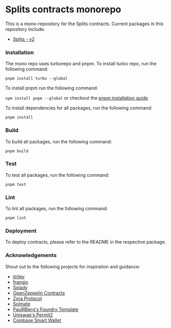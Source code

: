 # Splits contracts monorepo

This is a mono-repository for the Splits contracts. Current packages in this repository include:

- [Splits - v2](./packages/splits-v2/README.md)

### Installation

The mono repo uses turborepo and pnpm. To install turbo repo, run the following command:

`pnpm install turbo --global`

To install pnpm run the following command:

`npm install pnpm --global` or checkout the [pnpm installation guide](https://pnpm.io/installation)

To install dependencies for all packages, run the following command:

`pnpm install`

### Build

To build all packages, run the following command:

`pnpm build`

### Test

To test all packages, run the following command:

`pnpm test`

### Lint

To lint all packages, run the following command:

`pnpm lint`

### Deployment

To deploy contracts, please refer to the README in the respective package.

### Acknowledgements

Shout out to the following projects for inspiration and guidance:

- [jtriley](https://github.com/jtriley-eth/ERC-6909)
- [frangio](https://github.com/frangio/erc6909-extensions)
- [Solady](https://github.com/vectorized/solady)
- [OpenZeppelin Contracts](https://github.com/OpenZeppelin/openzeppelin-contracts)
- [Zora Protocol](https://github.com/ourzora/zora-protocol)
- [Solmate](https://github.com/transmissions11/solmate)
- [PaulRBerg's Foundry Template](https://github.com/PaulRBerg/foundry-template)
- [Uniswap's Permit2](https://github.com/Uniswap/permit2)
- [Coinbase Smart Wallet](https://github.com/coinbase/smart-wallet/tree/main)
